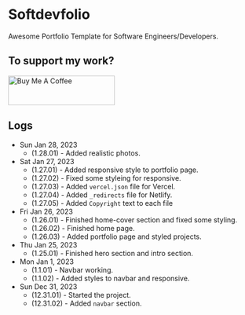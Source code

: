 # Softdevfolio

Awesome Portfolio Template for Software Engineers/Developers.


## To support my work?

<a href="https://www.buymeacoffee.com/sithukhant" target="_blank"><img src="https://cdn.buymeacoffee.com/buttons/v2/arial-yellow.png" alt="Buy Me A Coffee" style="height: 60px !important;width: 217px !important;" ></a>


## Logs

* Sun Jan 28, 2023
    * (1.28.01) - Added realistic photos.
* Sat Jan 27, 2023
    * (1.27.01) - Added responsive style to portfolio page.
    * (1.27.02) - Fixed some styleing for responsive.
    * (1.27.03) - Added `vercel.json` file for Vercel.
    * (1.27.04) - Added `_redirects` file for Netlify.
    * (1.27.05) - Added `Copyright` text to each file
* Fri Jan 26, 2023
    * (1.26.01) - Finished home-cover section and fixed some styling.
    * (1.26.02) - Finished home page.
    * (1.26.03) - Added portfolio page and styled projects.
* Thu Jan 25, 2023
    * (1.25.01) - Finished hero section and intro section.
* Mon Jan 1, 2023
    * (1.1.01) - Navbar working.
    * (1.1.02) - Added styles to navbar and responsive.
* Sun Dec 31, 2023
    * (12.31.01) - Started the project.
    * (12.31.02) - Added `navbar` section.
